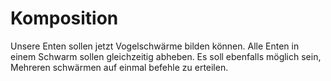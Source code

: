 ﻿# Komposition
Unsere Enten sollen jetzt Vogelschwärme bilden können.
Alle Enten in einem Schwarm sollen gleichzeitig abheben.
Es soll ebenfalls möglich sein, Mehreren schwärmen auf einmal befehle zu erteilen.